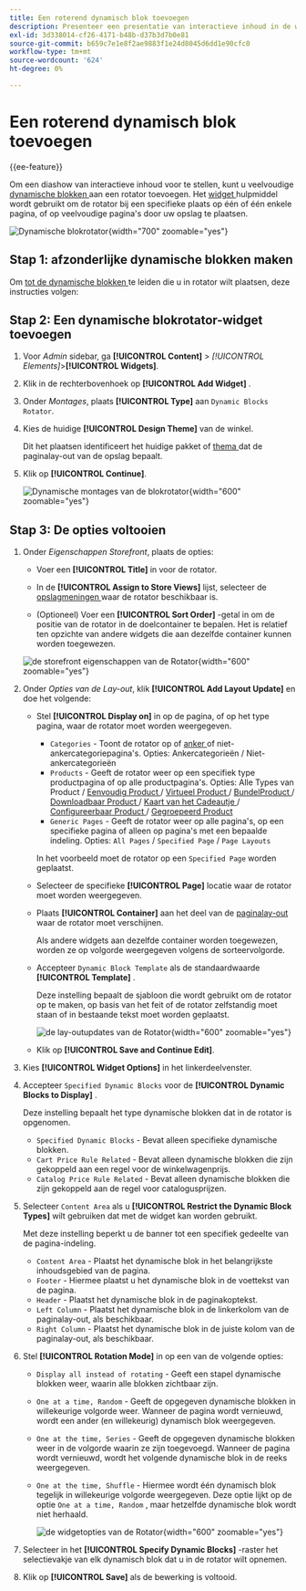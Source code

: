 ```yaml
---
title: Een roterend dynamisch blok toevoegen
description: Presenteer een presentatie van interactieve inhoud in de winkel door meerdere dynamische blokken aan een rotator toe te voegen.
exl-id: 3d338014-cf26-4171-b48b-d37b3d7b0e81
source-git-commit: b659c7e1e8f2ae9883f1e24d8045d6dd1e90cfc0
workflow-type: tm+mt
source-wordcount: '624'
ht-degree: 0%

---
```


# Een roterend dynamisch blok toevoegen

{{ee-feature}}

Om een diashow van interactieve inhoud voor te stellen, kunt u veelvoudige [ dynamische blokken ](dynamic-blocks.md) aan een rotator toevoegen. Het [ widget ](widgets.md) hulpmiddel wordt gebruikt om de rotator bij een specifieke plaats op één of één enkele pagina, of op veelvoudige pagina&#39;s door uw opslag te plaatsen.

![ Dynamische blokrotator ](./assets/widget-dynamic-block-rotator.png){width="700" zoomable="yes"}

## Stap 1: afzonderlijke dynamische blokken maken

Om [ tot de dynamische blokken ](dynamic-blocks.md) te leiden die u in rotator wilt plaatsen, deze instructies volgen:

## Stap 2: Een dynamische blokrotator-widget toevoegen

1. Voor _Admin_ sidebar, ga **[!UICONTROL Content]** > _[!UICONTROL Elements]_>**[!UICONTROL Widgets]**.

1. Klik in de rechterbovenhoek op **[!UICONTROL Add Widget]** .

1. Onder _Montages_, plaats **[!UICONTROL Type]** aan `Dynamic Blocks Rotator`.

1. Kies de huidige **[!UICONTROL Design Theme]** van de winkel.

   Dit het plaatsen identificeert het huidige pakket of [ thema ](themes.md) dat de paginalay-out van de opslag bepaalt.

1. Klik op **[!UICONTROL Continue]**.

   ![ Dynamische montages van de blokrotator ](./assets/widget-dynamic-block-rotator-settings.png){width="600" zoomable="yes"}

## Stap 3: De opties voltooien

1. Onder _Eigenschappen Storefront_, plaats de opties:

   - Voer een **[!UICONTROL Title]** in voor de rotator.

   - In de **[!UICONTROL Assign to Store Views]** lijst, selecteer de [ opslagmeningen ](../getting-started/websites-stores-views.md) waar de rotator beschikbaar is.

   - (Optioneel) Voer een **[!UICONTROL Sort Order]** -getal in om de positie van de rotator in de doelcontainer te bepalen. Het is relatief ten opzichte van andere widgets die aan dezelfde container kunnen worden toegewezen.

   ![ de storefront eigenschappen van de Rotator ](./assets/widget-dynamic-block-rotator-storefront-properties.png){width="600" zoomable="yes"}

1. Onder _Opties van de Lay-out_, klik **[!UICONTROL Add Layout Update]** en doe het volgende:

   - Stel **[!UICONTROL Display on]** in op de pagina, of op het type pagina, waar de rotator moet worden weergegeven.

      - `Categories` - Toont de rotator op of [ anker ](../catalog/navigation-layered.md) of niet-ankercategoriepagina&#39;s. Opties: Ankercategorieën / Niet-ankercategorieën
      - `Products` - Geeft de rotator weer op een specifiek type productpagina of op alle productpagina&#39;s. Opties: Alle Types van Product / [ Eenvoudig Product ](../catalog/product-create-simple.md) / [ Virtueel Product ](../catalog/product-create-virtual.md) / [ BundelProduct ](../catalog/product-create-bundle.md) / [ Downloadbaar Product ](../catalog/product-create-downloadable.md) / [ Kaart van het Cadeautje ](../catalog/product-gift-card-create.md) / [ Configureerbaar Product ](../catalog/product-create-configurable.md) / [ Gegroepeerd Product ](../catalog/product-create-grouped.md)
      - `Generic Pages` - Geeft de rotator weer op alle pagina&#39;s, op een specifieke pagina of alleen op pagina&#39;s met een bepaalde indeling. Opties: `All Pages` / `Specified Page` / `Page Layouts`

     In het voorbeeld moet de rotator op een `Specified Page` worden geplaatst.

   - Selecteer de specifieke **[!UICONTROL Page]** locatie waar de rotator moet worden weergegeven.

   - Plaats **[!UICONTROL Container]** aan het deel van de [ paginalay-out ](page-layout.md#standard-page-layouts) waar de rotator moet verschijnen.

     Als andere widgets aan dezelfde container worden toegewezen, worden ze op volgorde weergegeven volgens de sorteervolgorde.

   - Accepteer `Dynamic Block Template` als de standaardwaarde **[!UICONTROL Template]** .

     Deze instelling bepaalt de sjabloon die wordt gebruikt om de rotator op te maken, op basis van het feit of de rotator zelfstandig moet staan of in bestaande tekst moet worden geplaatst.

     ![ de lay-outupdates van de Rotator ](./assets/widget-dynamic-block-rotator-layout-updates.png){width="600" zoomable="yes"}

   - Klik op **[!UICONTROL Save and Continue Edit]**.

1. Kies **[!UICONTROL Widget Options]** in het linkerdeelvenster.

1. Accepteer `Specified Dynamic Blocks` voor de **[!UICONTROL Dynamic Blocks to Display]** .

   Deze instelling bepaalt het type dynamische blokken dat in de rotator is opgenomen.

   - `Specified Dynamic Blocks` - Bevat alleen specifieke dynamische blokken.
   - `Cart Price Rule Related` - Bevat alleen dynamische blokken die zijn gekoppeld aan een regel voor de winkelwagenprijs.
   - `Catalog Price Rule Related` - Bevat alleen dynamische blokken die zijn gekoppeld aan de regel voor catalogusprijzen.

1. Selecteer `Content Area` als u **[!UICONTROL Restrict the Dynamic Block Types]** wilt gebruiken dat met de widget kan worden gebruikt.

   Met deze instelling beperkt u de banner tot een specifiek gedeelte van de pagina-indeling.

   - `Content Area` - Plaatst het dynamische blok in het belangrijkste inhoudsgebied van de pagina.
   - `Footer` - Hiermee plaatst u het dynamische blok in de voettekst van de pagina.
   - `Header` - Plaatst het dynamische blok in de paginakoptekst.
   - `Left Column` - Plaatst het dynamische blok in de linkerkolom van de paginalay-out, als beschikbaar.
   - `Right Column` - Plaatst het dynamische blok in de juiste kolom van de paginalay-out, als beschikbaar.

1. Stel **[!UICONTROL Rotation Mode]** in op een van de volgende opties:

   - `Display all instead of rotating` - Geeft een stapel dynamische blokken weer, waarin alle blokken zichtbaar zijn.
   - `One at a time, Random` - Geeft de opgegeven dynamische blokken in willekeurige volgorde weer. Wanneer de pagina wordt vernieuwd, wordt een ander (en willekeurig) dynamisch blok weergegeven.
   - `One at the time, Series` - Geeft de opgegeven dynamische blokken weer in de volgorde waarin ze zijn toegevoegd. Wanneer de pagina wordt vernieuwd, wordt het volgende dynamische blok in de reeks weergegeven.
   - `One at the time, Shuffle` - Hiermee wordt één dynamisch blok tegelijk in willekeurige volgorde weergegeven. Deze optie lijkt op de optie `One at a time, Random` , maar hetzelfde dynamische blok wordt niet herhaald.

     ![ de widgetopties van de Rotator ](./assets/widget-dynamic-block-rotator-widget-options.png){width="600" zoomable="yes"}

1. Selecteer in het **[!UICONTROL Specify Dynamic Blocks]** -raster het selectievakje van elk dynamisch blok dat u in de rotator wilt opnemen.

1. Klik op **[!UICONTROL Save]** als de bewerking is voltooid.
